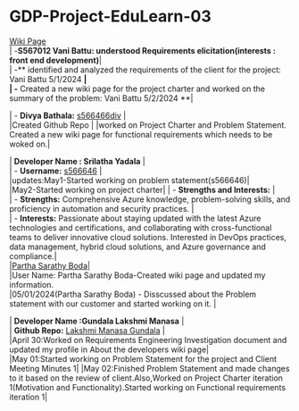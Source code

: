 # GDP-Project-EduLearn-03
[Wiki Page](https://github.com/s566466div/GDP-Project-EduLearn-03/wiki)<br>
| -**S567012 Vani Battu: understood Requirements elicitation(interests : front end development)**|<br>
| -** identified and analyzed the requirements of the client for the project: Vani Battu 5/1/2024 **|<br>
| -** Created a new wiki page for the project charter and worked on the summary of the problem: Vani Battu 5/2/2024 **|<br>


| - **Divya Bathala:** [s566466div](https://github.com/s566466div) |<br>
|Created Github Repo |
|worked on Project Charter and Problem Statement. Created a new wiki page for functional requirements which needs to be woked on.|<br>

| **Developer Name : Srilatha Yadala** |<br>
| - **Username:** [s566646](https://github.com/S566646) |<br>
|updates:May1-Started working on problem statement(s566646)|<br>
|May2-Started working on project charter|
| - **Strengths and Interests:** |<br>
|   - **Strengths:** Comprehensive Azure knowledge, problem-solving skills, and proficiency in automation and security practices. |<br>
|   - **Interests:** Passionate about staying updated with the latest Azure technologies and certifications, and collaborating with cross-functional teams to deliver innovative cloud solutions. Interested in DevOps practices, data management, hybrid cloud solutions, and Azure governance and compliance.|<br>
|[Partha Sarathy Boda](https://github.com/S564200)|<br>
|User Name: Partha Sarathy Boda-Created wiki page and updated my information.<br>
|05/01/2024(Partha Sarathy Boda) - Disscussed about the Problem statement with our customer and started working on it. |<br>


| **Developer Name :Gundala Lakshmi Manasa** |<br>
| **Github Repo:** [Lakshmi Manasa Gundala](https://github.com/mansa-97) |<br>
|April 30:Worked on Requirements Engineering Investigation document and updated my profile in About the developers wiki page|<br>
|May 01:Started working on Problem Statement for the project and Client Meeting Minutes 1|
|May 02:Finished Problem Statement and made changes to it based on the review of client.Also,Worked on Project Charter iteration 1(Motivation and Functionality).Started working on Functional requirements iteration 1|


